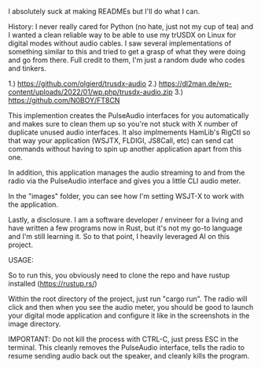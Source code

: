I absolutely suck at making READMEs but I'll do what I can.

History:
I never really cared for Python (no hate, just not my cup of tea) and I wanted a clean reliable way to be able to use my trUSDX on Linux for digital modes without audio cables. 
I saw several implementations of something similar to this and tried to get a grasp of what they were doing and go from there. Full credit to them, I'm just a random dude who codes and tinkers.

1.) https://github.com/olgierd/trusdx-audio
2.) https://dl2man.de/wp-content/uploads/2022/01/wp.php/trusdx-audio.zip
3.) https://github.com/N0BOY/FT8CN

This implemention creates the PulseAudio interfaces for you automatically and makes sure to clean them up so you're not stuck with X number of duplicate unused audio interfaces. It also
implmements HamLib's RigCtl so that way your application (WSJTX, FLDIGI, JS8Call, etc) can send cat commands without having to spin up another application apart from this one.

In addition, this application manages the audio streaming to and from the radio via the PulseAudio interface and gives you a little CLI audio meter.

In the "images" folder, you can see how I'm setting WSJT-X to work with the application.

Lastly, a disclosure.
I am a software developer / envineer for a living and have written a few programs now in Rust, but it's not my go-to language and I'm still learning it. So to that point, I heavily leveraged AI on this project.

USAGE: 

So to run this, you obviously need to clone the repo and have rustup installed (https://rustup.rs/)

Within the root directory of the project, just run "cargo run". The radio will click and then when you see the audio meter, you should be good to launch your digital mode application and configure it like in the screenshots in the image directory.

IMPORTANT: Do not kill the process with CTRL-C, just press ESC in the terminal. This cleanly removes the PulseAudio interface, tells the radio to resume sending audio back out the speaker, and cleanly kills the program.
